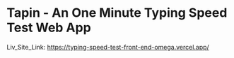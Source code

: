 # Tapin - An One Minute Typing Speed Test Web App

Liv_Site_Link:  https://typing-speed-test-front-end-omega.vercel.app/
